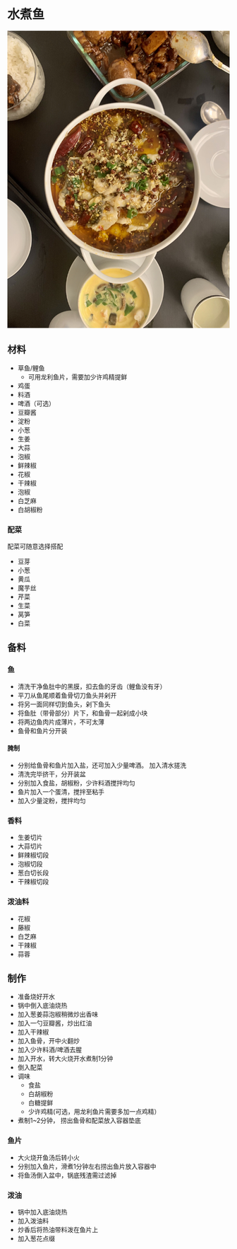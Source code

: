 # 水煮鱼

![水煮鱼](../images/水煮鱼.JPG)

## 材料

- 草鱼/鲤鱼
  - 可用龙利鱼片，需要加少许鸡精提鲜
- 鸡蛋
- 料酒
- 啤酒（可选）
- 豆瓣酱
- 淀粉
- 小葱
- 生姜
- 大蒜
- 泡椒
- 鲜辣椒
- 花椒
- 干辣椒
- 泡椒
- 白芝麻
- 白胡椒粉

### 配菜

配菜可随意选择搭配

- 豆芽
- 小葱
- 黄瓜
- 魔芋丝
- 芹菜
- 生菜
- 莴笋
- 白菜

## 备料

### 鱼

- 清洗干净鱼肚中的黑膜，扣去鱼的牙齿（鲤鱼没有牙）
- 平刀从鱼尾顺着鱼骨切刀鱼头并剁开
- 将另一面同样切到鱼头，剁下鱼头
- 将鱼肚（带骨部分）片下，和鱼骨一起剁成小块
- 将两边鱼肉片成薄片，不可太薄
- 鱼骨和鱼片分开装

#### 腌制

- 分别给鱼骨和鱼片加入盐，还可加入少量啤酒。 加入清水搓洗
- 清洗完毕挤干，分开装盆
- 分别加入食盐，胡椒粉，少许料酒搅拌均匀
- 鱼片加入一个蛋清，搅拌至粘手
- 加入少量淀粉，搅拌均匀

### 香料

- 生姜切片
- 大蒜切片
- 鲜辣椒切段
- 泡椒切段
- 葱白切长段
- 干辣椒切段

### 泼油料

- 花椒
- 藤椒
- 白芝麻
- 干辣椒
- 蒜蓉

## 制作

- 准备烧好开水
- 锅中倒入底油烧热
- 加入葱姜蒜泡椒稍微炒出香味
- 加入一勺豆瓣酱，炒出红油
- 加入干辣椒
- 加入鱼骨，开中火翻炒
- 加入少许料酒/啤酒去腥
- 加入开水，转大火烧开水煮制1分钟
- 倒入配菜
- 调味
  - 食盐
  - 白胡椒粉
  - 白糖提鲜
  - 少许鸡精(可选，用龙利鱼片需要多加一点鸡精）
- 煮制1~2分钟， 捞出鱼骨和配菜放入容器垫底

### 鱼片

- 大火烧开鱼汤后转小火
- 分别加入鱼片，滑煮1分钟左右捞出鱼片放入容器中
- 将鱼汤倒入盆中，锅底残渣需过滤掉

### 泼油

- 锅中加入底油烧热
- 加入泼油料
- 炒香后将热油带料泼在鱼片上
- 加入葱花点缀

